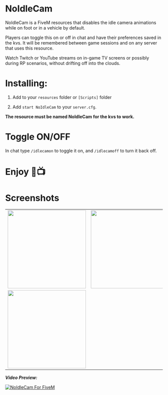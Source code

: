 # NoIdleCam

NoIdleCam is a FiveM resources that disables the idle camera animations while on foot or in a vehicle by default.

Players can toggle this on or off in chat and have their preferences saved in the kvs. It will be remembered between game sessions and on any server that uses this resource.

Watch Twitch or YouTube streams on in-game TV screens or possibly during RP scenarios, without drifting off into the clouds.


# Installing:

1. Add to your `resources` folder or `[Scripts]` folder

2. Add `start NoIdleCam` to your `server.cfg`. 

**The resource must be named NoIdleCam for the kvs to work.**

# Toggle ON/OFF

In chat type `/idlecamon` to toggle it on, and `/idlecamoff` to turn it back off.


# Enjoy 🥰📺

# Screenshots 

| | | |
|-|-|-|
| <img src="Screenshots/a.jpg" width="250"> | <img src="Screenshots/b.jpg" width="250"> | <img src="Screenshots/c.jpg" width="250"> |
| <img src="Screenshots/d.jpg" width="250"> |

_**Video Preview:**_

[![NoIdleCam For FiveM](https://img.youtube.com/vi/fbNFSCHI5GI/0.jpg)](https://www.youtube.com/watch?v=fbNFSCHI5GI)
